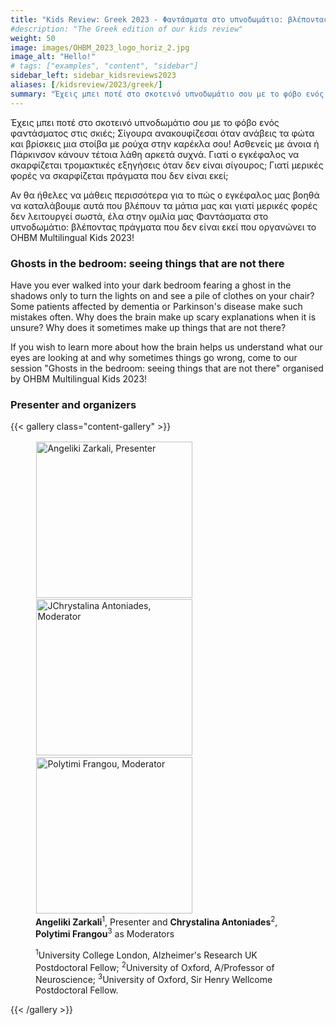 ```yaml
---
title: "Kids Review: Greek 2023 - Φαντάσματα στο υπνοδωμάτιο: βλέποντας πράγματα που δεν είναι εκεί"
#description: "The Greek edition of our kids review"
weight: 50
image: images/OHBM_2023_logo_horiz_2.jpg
image_alt: "Hello!"
# tags: ["examples", "content", "sidebar"]
sidebar_left: sidebar_kidsreviews2023
aliases: [/kidsreview/2023/greek/]
summary: "Έχεις μπει ποτέ στο σκοτεινό υπνοδωμάτιο σου με το φόβο ενός φαντάσματος στις σκιές; Σίγουρα ανακουφίζεσαι όταν ανάβεις τα φώτα και βρίσκεις μια στοίβα με ρούχα στην καρέκλα σου! Ασθενείς με άνοια ή Πάρκινσον κάνουν τέτοια λάθη αρκετά συχνά. Γιατί ο εγκέφαλος να σκαρφίζεται τρομακτικές εξηγήσεις όταν δεν είναι σίγουρος; Γιατί μερικές φορές να σκαρφίζεται πράγματα που δεν είναι εκεί"
---
```


<!-- ### Φαντάσματα στο υπνοδωμάτιο: βλέποντας πράγματα που δεν είναι εκεί  -->

Έχεις μπει ποτέ στο σκοτεινό υπνοδωμάτιο σου με το φόβο ενός φαντάσματος στις σκιές; Σίγουρα ανακουφίζεσαι όταν ανάβεις τα φώτα και βρίσκεις μια στοίβα με ρούχα στην καρέκλα σου! Ασθενείς με άνοια ή Πάρκινσον κάνουν τέτοια λάθη αρκετά συχνά. Γιατί ο εγκέφαλος να σκαρφίζεται τρομακτικές εξηγήσεις όταν δεν είναι σίγουρος; Γιατί μερικές φορές να σκαρφίζεται πράγματα που δεν είναι εκεί;  
  
Αν θα ήθελες να μάθεις περισσότερα για το πώς ο εγκέφαλος μας βοηθά να καταλάβουμε αυτά που βλέπουν τα μάτια μας και γιατί μερικές φορές δεν λειτουργεί σωστά, έλα στην ομιλία μας Φαντάσματα στο υπνοδωμάτιο: βλέποντας πράγματα που δεν είναι εκεί που οργανώνει το OHBM Multilingual Kids 2023! 

### Ghosts in the bedroom: seeing things that are not there 

Have you ever walked into your dark bedroom fearing a ghost in the shadows only to turn the lights on and see a pile of clothes on your chair? Some patients affected by dementia or Parkinson's disease make such mistakes often. Why does the brain make up scary explanations when it is unsure? Why does it sometimes make up things that are not there?  
  
If you wish to learn more about how the brain helps us understand what our eyes are looking at and why sometimes things go wrong, come to our session "Ghosts in the bedroom: seeing things that are not there" organised by OHBM Multilingual Kids 2023! 

### Presenter and organizers

{{< gallery class="content-gallery" >}}
    <figure>
            <img style="margin: 0.1em 0.1em 0.1em 0.1em" src="/images/kidsreview_2023_greek/AZarkali.jpeg" alt="Angeliki Zarkali, Presenter" width="250">
            <img style="margin: 0.1em 0.1em 0.1em 0.1em" src="/images/kidsreview_2023_greek/CAntoniades.jpeg" alt="JChrystalina Antoniades, Moderator" width="250">
            <img style="margin: 0.1em 0.1em 0.1em 0.1em" src="/images/kidsreview_2023_greek/PFrangou.jpeg" alt="Polytimi Frangou, Moderator" width="250">
        <figcaption>
            <b>Angeliki Zarkali</b><sup>1</sup>, Presenter and <b>Chrystalina Antoniades</b><sup>2</sup>, <b>Polytimi Frangou</b><sup>3</sup> as Moderators
            <span style="font-size: 14px">
                <p><sup>1</sup>University College London, Alzheimer's Research UK Postdoctoral Fellow; <sup>2</sup>University of Oxford, A/Professor of Neuroscience; <sup>3</sup>University of Oxford, Sir Henry Wellcome Postdoctoral Fellow.</p>
            </span>
        </figcaption>
    </figure>
{{< /gallery >}}


<!-- Youtube link, example https://www.youtube.com/watch?v=w7Ft2ymGmfc
{{< youtube w7Ft2ymGmfc >}}-->

